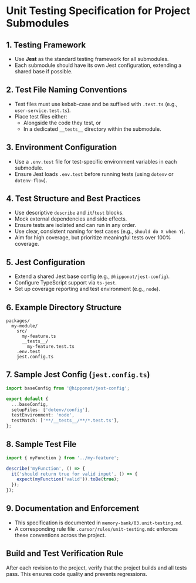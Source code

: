 # Unit Testing Specification for Project Submodules

## 1. Testing Framework
- Use **Jest** as the standard testing framework for all submodules.
- Each submodule should have its own Jest configuration, extending a shared base if possible.

## 2. Test File Naming Conventions
- Test files must use kebab-case and be suffixed with `.test.ts` (e.g., `user-service.test.ts`).
- Place test files either:
  - Alongside the code they test, or
  - In a dedicated `__tests__` directory within the submodule.

## 3. Environment Configuration
- Use a `.env.test` file for test-specific environment variables in each submodule.
- Ensure Jest loads `.env.test` before running tests (using `dotenv` or `dotenv-flow`).

## 4. Test Structure and Best Practices
- Use descriptive `describe` and `it`/`test` blocks.
- Mock external dependencies and side effects.
- Ensure tests are isolated and can run in any order.
- Use clear, consistent naming for test cases (e.g., `should do X when Y`).
- Aim for high coverage, but prioritize meaningful tests over 100% coverage.

## 5. Jest Configuration
- Extend a shared Jest base config (e.g., `@hipponot/jest-config`).
- Configure TypeScript support via `ts-jest`.
- Set up coverage reporting and test environment (e.g., `node`).

## 6. Example Directory Structure
```
packages/
  my-module/
    src/
      my-feature.ts
      __tests__/
        my-feature.test.ts
    .env.test
    jest.config.ts
```

## 7. Sample Jest Config (`jest.config.ts`)
```typescript
import baseConfig from '@hipponot/jest-config';

export default {
  ...baseConfig,
  setupFiles: ['dotenv/config'],
  testEnvironment: 'node',
  testMatch: ['**/__tests__/**/*.test.ts'],
};
```

## 8. Sample Test File
```typescript
import { myFunction } from '../my-feature';

describe('myFunction', () => {
  it('should return true for valid input', () => {
    expect(myFunction('valid')).toBe(true);
  });
});
```

## 9. Documentation and Enforcement
- This specification is documented in `memory-bank/03.unit-testing.md`.
- A corresponding rule file `.cursor/rules/unit-testing.mdc` enforces these conventions across the project. 

## Build and Test Verification Rule
After each revision to the project, verify that the project builds and all tests pass. This ensures code quality and prevents regressions. 